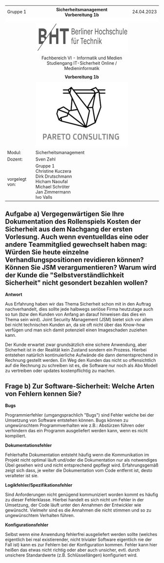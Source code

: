    <style>
    table, tr, td {
        border-collapse: collapse !important;
    border: none !important;
}
.centered{
    align:"center";
}
.blank_row
{
    height: 10px !important; /* overwrites any other rules */
    background-color: #FFFFFF;
}
    </style>
   <table width="100%" cellspacing="0" cellpadding="0" style="border:none;">
      <tbody>
        <tr>
          <td>Gruppe 1</td>
          <th>Sicherheitsmanagement<br />Vorbereitung 1b</th>
          <td>24.04.2023</td>
        </tr>
        <tr class="blank_row">
              <td colspan="3"></td>
        </tr>
        <tr>
          <td><br /><br /><br /></td>
          <td align="center">
            <img
              src="./Assets/bht-logo.png"
              style="height:2.66cm;width:11.4cm;"
            />
          </td>
          <td></td>
        </tr>       
        <tr>
          <td></td>
          <td align="center">
            Fachbereich VI - Informatik und Medien<br />Studiengang
            IT-Sicherheit Online / Medieninformatik
          </td>
          <td></td>
        </tr>
        <tr align="center">
          <td></td>
          <td style="font-weight:bold; padding:8px">Vorbereitung 1b</td>
          <td></td>
        </tr>
        <tr>
          <td></td>
          <td align="center">
            <img
              src="./Assets/pareto-logo.jpg"
            style="height:5.6cm;width:8.31cm;"
            />
          </td>
          <td></td>
        </tr>
        <tr>
          <td>Modul:</td>
          <td>Sicherheitsmanagement</td>
          <td></td>
        </tr>
        <tr>
          <td>Dozent:</td>
          <td>Sven Zehl</td>
          <td></td>
        </tr>
        <tr>
          <td>vorgelegt von:</td>
          <td>
            Gruppe 1<br />Christine Kuczera<br />Dirk Drutschmann<br />Hicham
            Naoufal<br />Michael Schröter<br />Jan Zimmermann<br />Ivo Valls
          </td>
          <td></td>
        </tr>
      </tbody>
    </table>
<div style="page-break-after: always"></div>



## Aufgabe a) Vergegenwärtigen Sie Ihre Dokumentation des Rollenspiels Kosten der Sicherheit aus dem Nachgang der ersten Vorlesung. Auch wenn eventuelldas eine oder andere Teammitglied gewechselt haben mag: Würden Sie heute einzelne Verhandlungspositionen revidieren können? Können Sie JSM verargumentieren? Warum wird der Kunde die "Selbstverständlichkeit Sicherheit" nicht gesondert bezahlen wollen?

**Antwort**

Aus Erfahrung haben wir das Thema Sicherheit schon mit in den Auftrag nachverhandelt, dies sollte jede halbwegs seriöse Firma heutzutage auch so tun (bzw den Kunden von Anfang an darauf hinweisen das dies ein Thema sein wird). Joint Security Management (JSM) bietet sich vor allem bei nicht technischen Kunden an, da sie oft nicht über das Know-how verfügen und man sich damit potenziell einen Imageschaden zuziehen kann. 

Der Kunde erwartet zwar grundsätzlich eine sichere Anwendung, aber Sicherheit ist in der Realität kein Zustand sondern ein Prozess. Hierbei entstehen natürlich kontinuierliche Aufwände die dann dementsprechend in Rechnung gestellt werden. Ein Weg den Kunden das nicht so offensichtlich auf die Rechnung zu schreiben ist es, die Software nur noch als Abo Modell zu vertreiben oder updates kostenpflichtig zu machen. 


## Frage b) Zur Software-Sicherheit: Welche Arten von Fehlern kennen Sie?

__**Bugs**__

Programmierfehler (umgangsprachlich "Bugs") sind Fehler welche bei der Umsetzung von Software entstehen können. Bugs können zu ungewünschtem Programmverhalten wie z.B.: Abstürzen führen oder verhindern das ein Programm ausgeliefert werden kann, wenn es nicht kompiliert.

__**Dokumentationsfehler**__

Fehlerhafte Dokumentation entsteht häufig wenn die Kommunikation im Projekt nicht optimal läuft und/oder die Dokumentation nur als notwendiges Übel gesehen wird und nicht entsprechend gepflegt wird. Erfahrungsgemäß zeigt sich dass, je weiter die Dokumentation vom Code entfernt ist, desto veralteter ist sie. 

__**Logikfehler/Spezifikationsfehler**__ 

Sind Anforderungen nicht genügend kommuniziert worden kommt es häufig zu dieser Fehlerklasse. Hierbei handelt es sich nicht um Fehler in der Umsetzung, der Code läuft unter den Annahmen der Entwickler wie gewünscht. Vielmehr sind es die Annahmen die nicht stimmen und so zu ungewünschtem Verhalten führen. 

__**Konfigurationsfehler**__

Selbst wenn eine Anwendung fehlerfrei ausgeliefert werden sollte (welches eigentlich bei real existierender, nicht trivialer Software eigentlich nie der Fall ist) kann es zur Fehlern bei der Konfiguration kommen. Fehler kann hier heißen das etwas nicht richtig oder aber auch unsicher, evtl. durch unsichere Standardwerte (z.B. Schlüssellängen) konfiguriert wird.